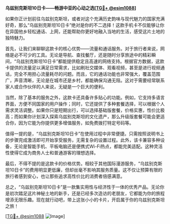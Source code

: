 **乌兹别克斯坦10日卡——畅游中亚的心动之选[[TG💪+ @esim1088](https://t.me/s/esim1088)]**

如果你正计划前往乌兹别克斯坦，或者对这个充满历史韵味与现代魅力的国家充满好奇，那么“乌兹别克斯坦10日卡”绝对是你的不二选择！这款手机卡不仅能够让你在异国他乡轻松通话、上网，还能帮助你更好地融入当地的生活，感受这片土地的独特魅力。

首先，让我们来聊聊这款卡的核心优势——流量和通话服务。对于旅行者来说，网络是必不可少的工具。无论是导航、查找餐厅，还是随时分享旅途中的精彩瞬间，“乌兹别克斯坦10日卡”都能提供稳定且高速的网络支持。根据官方数据，这款卡提供的流量足以满足日常需求，比如刷社交媒体、观看视频，甚至是进行视频通话，完全不用担心流量耗尽的问题。而且，它的通话功能也非常强大，覆盖范围广，声音清晰，无论是在城市还是乡村，都能确保沟通无阻。这对于需要经常联系家人或合作伙伴的人来说，无疑是一个巨大的便利。

当然，除了基本的服务之外，这款卡还具备许多贴心的功能。例如，它支持多语言界面，方便不同国家的用户操作；同时，它还提供了多种套餐选择，可以根据个人需求灵活调整。如果你只是短期出行，可以选择基础版套餐，价格实惠，性价比极高；而如果你计划深入探索乌兹别克斯坦的文化遗产，那么升级版套餐可能会更适合你，因为它能为你提供更多增值服务，如免费拨打特定号码等。

值得一提的是，“乌兹别克斯坦10日卡”在使用过程中非常便捷。只需按照说明书上的步骤完成激活即可开始享受服务，无需复杂的设置过程。此外，该卡兼容多种设备，无论是智能手机、平板电脑还是便携式Wi-Fi热点，都能完美适配。这种灵活性使得它成为商务人士和普通游客的理想选择。

最后，不得不提的是这款卡的价格优势。相较于其他国际漫游服务，“乌兹别克斯坦10日卡”的费用明显更低廉，但却丝毫不影响其服务质量。这不仅让预算有限的旅行者感到安心，也让那些追求高性价比的消费者倍感满意。

总之，“乌兹别克斯坦10日卡”是一款集实用性与经济性于一体的优秀产品。无论你是初次踏足这片神秘土地的新手，还是已经多次造访的老朋友，它都能为你的旅程增添无限乐趣。现在就行动吧，带上这张小小的卡片，开启属于你的乌兹别克斯坦之旅！

[[TG💪+ @esim1088](https://t.me/s/esim1088) ![Image](https://i.postimg.cc/4NQfJmqS/Snipaste-2025-05-13-00-14-12.png)]